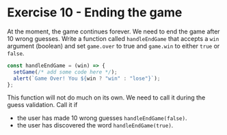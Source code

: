 # Exercise 10 - Ending the game

At the moment, the game continues forever. We need to end the game after 10 wrong guesses. Write a function called `handleEndGame` that accepts a `win` argument (boolean) and set `game.over` to true and `game.win` to either `true` or `false`.

```js
const handleEndGame = (win) => {
  setGame(/* add some code here */);
  alert(`Game Over! You ${win ? "win" : "lose"}`);
};
```

This function will not do much on its own. We need to call it during the guess validation. Call it if

- the user has made 10 wrong guesses `handleEndGame(false)`.
- the user has discovered the word `handleEndGame(true)`.
